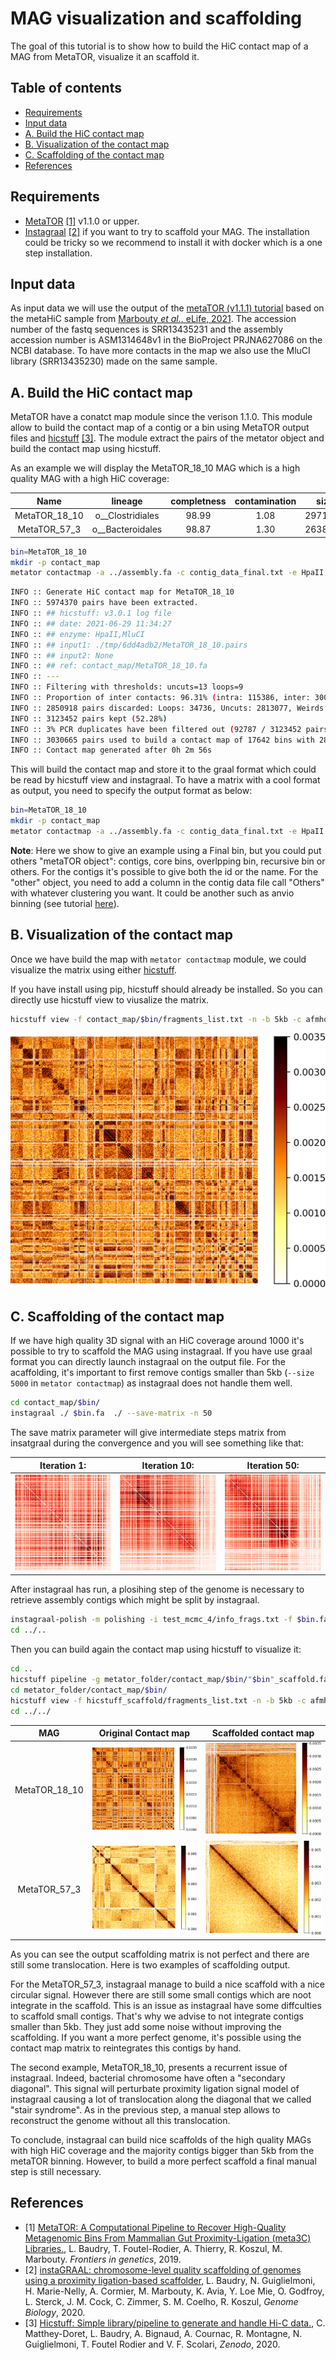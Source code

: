 # MAG visualization and scaffolding

The goal of this tutorial is to show how to build the HiC contact map of a MAG from MetaTOR, visualize it an scaffold it.

## Table of contents

* [Requirements](#Requirements)
* [Input data](#Input-data)
* [A. Build the HiC contact map](#A.-Build-the-HiC-contact-map)
* [B. Visualization of the contact map](#B.-Visualization-of-the-contact-map)
* [C. Scaffolding of the contact map](#C.-Scaffolding-of-the-contact-map)
* [References](#References)

## Requirements

* [MetaTOR](https://github.com/koszullab/metaTOR) [[1]](#References) v1.1.0 or upper.
* [Instagraal](https://github.com/koszullab/instaGRAAL) [[2]](#References) if you want to try to scaffold your MAG. The installation could be tricky so we recommend to install it with docker which is a one step installation.

## Input data

As input data we will use the output of the [metaTOR (v1.1.1) tutorial](metator_tutorial.md) based on  the metaHiC sample from [Marbouty *et al.*, eLife, 2021](https://elifesciences.org/articles/60608). The accession number of the fastq sequences is SRR13435231 and the assembly accession number is ASM1314648v1 in the BioProject PRJNA627086 on the NCBI database. To have more contacts in the map we also use the MluCI library (SRR13435230) made on the same sample.

## A. Build the HiC contact map

MetaTOR have a conatct map module since the verison 1.1.0. This module allow to build the contact map of a contig or a bin using MetaTOR output files and [hicstuff](https://github.com/koszullab/metaTOR) [[3]](#References). The module extract the pairs of the metator object and build the contact map using hicstuff.

As an example we will display the MetaTOR_18_10 MAG which is a high quality MAG with a high HiC coverage:

|Name|lineage|completness|contamination|size|contigs|N50|longest_contig|GC|coding_density|taxonomy|HiC_Coverage|
|:-:|:-:|:-:|:-:|:-:|:-:|:-:|:-:|:-:|:-:|:-:|:-:|
|MetaTOR_18_10|o__Clostridiales|98.99|1.08|2971267|339|44097|160347|45.02|86.97|k__Bacteria;p__Firmicutes;c__Clostridia;o__Clostridiales;f__Ruminococcaceae|4.48E+03|
|MetaTOR_57_3|o__Bacteroidales|98.87|1.30|2638544|115|299658|490151|44.82|89.31|k__Bacteria;p__Bacteroidetes;c__Bacteroidia;o__Bacteroidales;f__Porphyromonadaceae_2|3.68E+03|

```sh
bin=MetaTOR_18_10
mkdir -p contact_map
metator contactmap -a ../assembly.fa -c contig_data_final.txt -e HpaII,MluCI -n $bin -p alignment_0.pairs,alignment_1.pairs -DfF -s 5000 -o contact_map/$bin/
```

```sh
INFO :: Generate HiC contact map for MetaTOR_18_10
INFO :: 5974370 pairs have been extracted.
INFO :: ## hicstuff: v3.0.1 log file
INFO :: ## date: 2021-06-29 11:34:27
INFO :: ## enzyme: HpaII,MluCI
INFO :: ## input1: ./tmp/6dd4adb2/MetaTOR_18_10.pairs 
INFO :: ## input2: None
INFO :: ## ref: contact_map/MetaTOR_18_10.fa
INFO :: ---
INFO :: Filtering with thresholds: uncuts=13 loops=9
INFO :: Proportion of inter contacts: 96.31% (intra: 115386, inter: 3008066)
INFO :: 2850918 pairs discarded: Loops: 34736, Uncuts: 2813077, Weirds: 3105
INFO :: 3123452 pairs kept (52.28%)
INFO :: 3% PCR duplicates have been filtered out (92787 / 3123452 pairs) 
INFO :: 3030665 pairs used to build a contact map of 17642 bins with 2886423 nonzero entries.
INFO :: Contact map generated after 0h 2m 56s
```

This will build the contact map and store it to the graal format which could be read by hicstuff view and instagraal. To have a matrix with a cool format as output, you need to specify the output format as below:

```sh
bin=MetaTOR_18_10
mkdir -p contact_map
metator contactmap -a ../assembly.fa -c contig_data_final.txt -e HpaII n $bin -p alignment_0.pairs,alignment_1.pairs -DfF -s 5000 -o contact_map/$bin/ -m cool
```

**Note**: Here we show to give an example using a Final bin, but you could put others "metaTOR object": contigs, core bins, overlpping bin, recursive bin or others. For the contigs it's possible to give both the id or the name. For the "other" object, you need to add a column in the contig data file call "Others" with whatever clustering you want. It could be another such as anvio binning (see tutorial [here](manual_curation_of_metator_MAGs.md)).

## B. Visualization of the contact map

Once we have build the map with `metator contactmap` module, we could visualize the matrix using either [hicstuff](https://github.com/koszullab/hicstuff).

If you have install using pip, hicstuff should already be installed. So you can directly use hicstuff view to viusalize the matrix.

```sh
hicstuff view -f contact_map/$bin/fragments_list.txt -n -b 5kb -c afmhot_r -o contact_map/$bin/original_contact_map.png contact_map/$bin/abs_fragments_contacts_weighted.txt
```

![contact_map_MAG](images/contact_map_MAG_18.png)

## C. Scaffolding of the contact map

If we have high quality 3D signal with an HiC coverage around 1000 it's possible to try to scaffold the MAG using instagraal. If you have use graal format you can directly launch instagraal on the output file. For the acaffolding, it's important to first remove contigs smaller than 5kb (`--size 5000` in `metator contactmap`) as instagraal does not handle them well.

```sh
cd contact_map/$bin/
instagraal ./ $bin.fa  ./ --save-matrix -n 50
```

The save matrix parameter will give intermediate steps matrix from insatgraal during the convergence and you will see something like that:

|Iteration 1:|Iteration 10:|Iteration 50:|
|:-:|:-:|:-:|
|![instagraal_step_1](images/instagraal_step_1.png)|![instagraal_step_10](images/instagraal_step_10.png)|![instagraal_step_50](images/instagraal_step_50.png)|

After instagraal has run, a plosihing step of the genome is necessary to retrieve assembly contigs which might be split by instagraal.

```sh
instagraal-polish -m polishing -i test_mcmc_4/info_frags.txt -f $bin.fa  -o "$bin"_scaffold.fa
cd ../.. 
```

Then you can build again the contact map using hicstuff to visualize it:

```sh
cd ..
hicstuff pipeline -g metator_folder/contact_map/$bin/"$bin"_scaffold.fa  -e HpaII,MluCI -DFf -o metator_folder/contact_map/$bin/hicstuff_scaffold -t 16 hic_1_for.fastq.gz,hic_2_for.fastq.gz hic_1_rev.fastq.gz,hic_2_rev.fastq.gz
cd metator_folder/contact_map/$bin/
hicstuff view -f hicstuff_scaffold/fragments_list.txt -n -b 5kb -c afmhot_r -o scaffolded_contact_map.png hicstuff_scaffold/abs_fragments_contacts_weighted.txt
cd ../../
```

|MAG|Original Contact map|Scaffolded contact map|
|:-:|:-:|:-:|
|MetaTOR_18_10|![contact_map_MAG](images/contact_map_MAG_18.png)|![instagraal_contact_map](images/contact_map_instagraal_18.png)|
|MetaTOR_57_3|![contact_map_MAG](images/contact_map_MAG_57.png)|![instagraal_contact_map](images/contact_map_instagraal_57.png)|

As you can see the output scaffolding matrix is not perfect and there are still some translocation. Here is two examples of scaffolding output.

For the MetaTOR_57_3, instagraal manage to build a nice scaffold with a nice circular signal. However there are still some small contigs which are noot integrate in the scaffold. This is an issue as instagraal have some diffculties to scaffold small contigs. That's why we advise to not integrate contigs smaller than 5kb. They just add some noise without improving the scaffolding. If you want a more perfect genome, it's possible using the contact map matrix to reintegrates this contigs by hand.

The second example, MetaTOR_18_10, presents a recurrent issue of instagraal. Indeed, bacterial chromosome have often a "secondary diagonal". This signal will perturbate proximity ligation signal model of instagraal causing a lot of translocation along the diagonal that we called "stair syndrome". As in the previous step, a manual step allows to reconstruct the genome without all this translocation.

To conclude, instagraal can build nice scaffolds of the high quality MAGs with high HiC coverage and the majority contigs bigger than 5kb from the metaTOR binning. However, to build a more perfect scaffold a final manual step is still necessary.

## References

* [1] [MetaTOR: A Computational Pipeline to Recover High-Quality Metagenomic Bins From Mammalian Gut Proximity-Ligation (meta3C) Libraries.](https://www.frontiersin.org/articles/10.3389/fgene.2019.00753/full), L. Baudry, T. Foutel-Rodier, A. Thierry, R. Koszul, M. Marbouty. *Frontiers in genetics*, 2019.
* [2] [instaGRAAL: chromosome-level quality scaffolding of genomes using a proximity ligation-based scaffolder](https://genomebiology.biomedcentral.com/articles/10.1186/s13059-020-02041-z), L. Baudry, N. Guiglielmoni, H. Marie-Nelly, A. Cormier, M. Marbouty, K. Avia, Y. Loe Mie, O. Godfroy, L. Sterck, J. M. Cock, C. Zimmer, S. M. Coelho, R. Koszul, *Genome Biology*, 2020.
* [3] [Hicstuff: Simple library/pipeline to generate and handle Hi-C data.](http://doi.org/10.5281/zenodo.4066363), C. Matthey-Doret, L. Baudry, A. Bignaud, A. Cournac, R. Montagne, N. Guiglielmoni, T. Foutel Rodier and V. F. Scolari, *Zenodo*, 2020.
